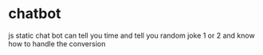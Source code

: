 # chatbot
js static chat bot can tell you time and tell you random joke  1 or 2
and know how to handle the conversion

